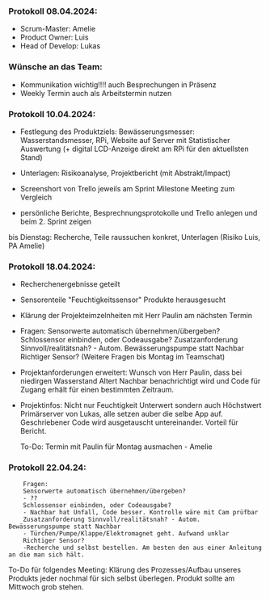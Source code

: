 ### Protokoll 08.04.2024:

- Scrum-Master: Amelie
- Product Owner: Luis
- Head of Develop: Lukas


### Wünsche an das Team: 
- Kommunikation wichtig!!!! auch Besprechungen in Präsenz
- Weekly Termin auch als Arbeitstermin nutzen 



### Protokoll 10.04.2024:
- Festlegung des Produktziels:
  Bewässerungsmesser: Wasserstandsmesser, RPi, Website auf Server mit Statistischer Auswertung
  (+ digital LCD-Anzeige direkt am RPi für den aktuellsten Stand)

- Unterlagen:
  Risikoanalyse, Projektbericht (mit Abstrakt/Impact)

- Screenshort von Trello jeweils am Sprint Milestone Meeting zum Vergleich
- persönliche Berichte, Besprechnungsprotokolle und Trello anlegen und beim 2. Sprint zeigen

bis Dienstag: Recherche, Teile raussuchen konkret, Unterlagen (Risiko Luis, PA Amelie)


### Protokoll 18.04.2024:
- Recherchenergebnisse geteilt
- Sensorenteile "Feuchtigkeitssensor" Produkte herausgesucht
- Klärung der Projekteimzelnheiten mit Herr Paulin am nächsten Termin
- Fragen: Sensorwerte automatisch übernehmen/übergeben?
        Schlossensor einbinden, oder Codeausgabe?
        Zusatzanforderung Sinnvoll/realitätsnah? - Autom. Bewässerungspumpe statt Nachbar
        Richtiger Sensor?
        (Weitere Fragen bis Montag im Teamschat)

- Projektanforderungen erweitert:
  Wunsch von Herr Paulin, dass bei niedirgen Wasserstand Altert Nachbar
  benachrichtigt wird und Code für Zugang erhält für einen bestimmten Zeitraum.

- Projektinfos: Nicht nur Feuchtigkeit Unterwert sondern auch Höchstwert
  Primärserver von Lukas, alle setzen auber die selbe App auf. Geschriebener Code wird ausgetauscht untereinander.
  Vorteil für Bericht.
  

  To-Do:
  Termin mit Paulin für Montag ausmachen - Amelie

### Protokoll 22.04.24: ###
        Fragen: 
        Sensorwerte automatisch übernehmen/übergeben?
        - ??
        Schlossensor einbinden, oder Codeausgabe?
        - Nachbar hat Unfall, Code besser. Kontrolle wäre mit Cam prüfbar
        Zusatzanforderung Sinnvoll/realitätsnah? - Autom. Bewässerungspumpe statt Nachbar
        - Türchen/Pumpe/Klappe/Elektromagnet geht. Aufwand unklar
        Richtiger Sensor?
        -Recherche und selbst bestellen. Am besten den aus einer Anleitung an die man sich hält.

To-Do für folgendes Meeting:
  Klärung des Prozesses/Aufbau unseres Produkts jeder nochmal für sich selbst überlegen.
  Produkt sollte am Mittwoch grob stehen.
  

  
